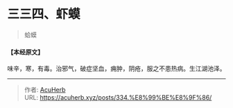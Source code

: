 # 三三四、虾蟆


> 蛤蟆

#### 【本经原文】
味辛，寒，有毒。治邪气，破症坚血，痈肿，阴疮，服之不患热病。生江湖池泽。

---

> 作者: [AcuHerb](https://acuherb.xyz)  
> URL: https://acuherb.xyz/posts/334.%E8%99%BE%E8%9F%86/  

